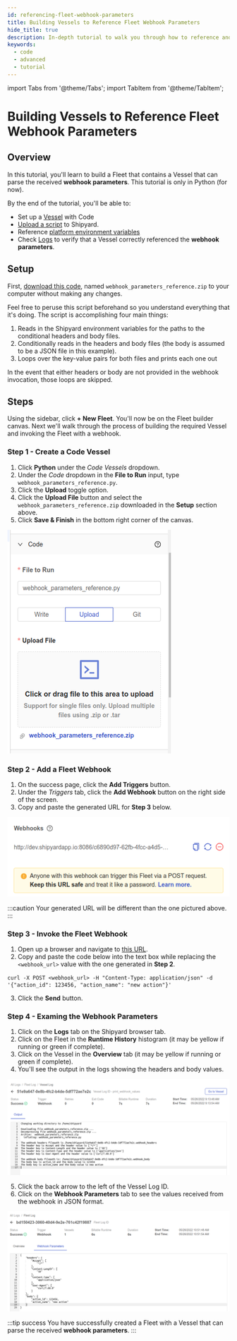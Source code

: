 ```yaml
---
id: referencing-fleet-webhook-parameters
title: Building Vessels to Reference Fleet Webhook Parameters
hide_title: true
description: In-depth tutorial to walk you through how to reference and read webhook parameter values.
keywords:
  - code
  - advanced
  - tutorial
---
```


import Tabs from '@theme/Tabs';
import TabItem from '@theme/TabItem';

# Building Vessels to Reference Fleet Webhook Parameters

## Overview

In this tutorial, you'll learn to build a Fleet that contains a Vessel that can parse the received **webhook parameters**. This tutorial is only in Python \(for now\).

By the end of the tutorial, you'll be able to:

- Set up a [Vessel](../reference/vessels.md) with Code
- [Upload a script](../reference/code/upload-code.md) to Shipyard.
- Reference [platform environment variables](../reference/environment-variables/shipyard-environment-variables.md)
- Check [Logs](../reference/logs/logs-overview.md) to verify that a Vessel correctly referenced the **webhook parameters**.

## Setup

First, [download this code](https://drive.google.com/file/d/1TYvbvxNgkaBJkE2mC5A81SzGzSIfLVH4/view?usp=sharing), named `webhook_parameters_reference.zip` to your computer without making any changes.

Feel free to peruse this script beforehand so you understand everything that it's doing. The script is accomplishing four main things:

1. Reads in the Shipyard environment variables for the paths to the conditional headers and body files.
2. Conditionally reads in the headers and body files (the body is assumed to be a JSON file in this example).
3. Loops over the key-value pairs for both files and prints each one out

In the event that either headers or body are not provided in the webhook invocation, those loops are skipped.

## Steps

Using the sidebar, click **+ New Fleet**. You'll now be on the Fleet builder canvas. Next we'll walk through the process of building the required Vessel and invoking the Fleet with a webhook.

### Step 1 - Create a Code Vessel

1. Click **Python** under the _Code Vessels_ dropdown.
2. Under the _Code_ dropdown in the **File to Run** input, type `webhook_parameters_reference.py`.
3. Click the **Upload** toggle option.
4. Click the **Upload File** button and select the `webhook_parameters_reference.zip` downloaded in the **Setup** section above.
5. Click **Save & Finish** in the bottom right corner of the canvas.

![](../.gitbook/assets/uploaded_webhook_parameters_code_panel.png)

### Step 2 - Add a Fleet Webhook

1. On the success page, click the **Add Triggers** button.
2. Under the _Triggers_ tab, click the **Add Webhook** button on the right side of the screen.
3. Copy and paste the generated URL for **Step 3** below.

![](../.gitbook/assets/generated_webhook_for_parameters_output.png)

:::caution
Your generated URL will be different than the one pictured above.
:::

### Step 3 - Invoke the Fleet Webhook

1. Open up a browser and navigate to [this URL](https://reqbin.com/curl).
2. Copy and paste the code below into the text box while replacing the `<webhook_url>` value with the one generated in **Step 2**.

```
curl -X POST <webhook_url> -H "Content-Type: application/json" -d '{"action_id": 123456, "action_name": "new action"}'
```

3. Click the **Send** button.

### Step 4 - Examing the Webhook Parameters

1. Click on the **Logs** tab on the Shipyard browser tab.
2. Click on the Fleet in the **Runtime History** histogram (it may be yellow if running or green if complete).
3. Click on the Vessel in the **Overview** tab (it may be yellow if running or green if complete).
4. You'll see the output in the logs showing the headers and body values.

![](../.gitbook/assets/webhook_parameters_output_logs.png)

5. Click the back arrow to the left of the Vessel Log ID.
6. Click on the **Webhook Parameters** tab to see the values received from the webhook in JSON format.

![](../.gitbook/assets/webhook_parameters_output_tab.png)

:::tip success
You have successfully created a Fleet with a Vessel that can parse the received **webhook parameters**.
:::
